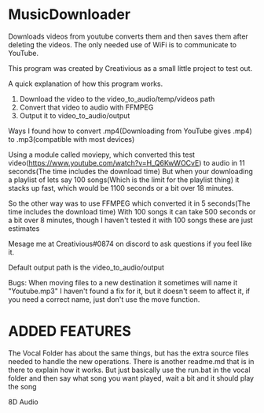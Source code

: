 # MusicDownloader
Downloads videos from youtube converts them and then saves them after deleting the videos. The only needed use of WiFi is to communicate to YouTube.

This program was created by Creativious as a small little project to test out.

A quick explanation of how this program works.

1. Download the video to the video_to_audio/temp/videos path
2. Convert that video to audio with FFMPEG
3. Output it to video_to_audio/output

Ways I found how to convert .mp4(Downloading from YouTube gives .mp4) to .mp3(compatible with most devices)

Using a module called moviepy, which converted this test video(https://www.youtube.com/watch?v=H_Q6KwWOCvE) to audio in 11 seconds(The time includes the download time)
But when your downloading a playlist of lets say 100 songs(Which is the limit for the playlist thing) it stacks up fast, which would be 1100 seconds or a bit over 18 minutes.

So the other way was to use FFMPEG which converted it in 5 seconds(The time includes the download time)
With 100 songs it can take 500 seconds or a bit over 8 minutes, though I haven't tested it with 100 songs these are just estimates

Mesage me at Creativious#0874 on discord to ask questions if you feel like it.

Default output path is the video_to_audio/output

Bugs:
When moving files to a new destination it sometimes will name it "Youtube.mp3" I haven't found a fix for it, but it doesn't seem to affect it, if you need a correct name, just don't use the move function.

# ADDED FEATURES

The Vocal Folder has about the same things, but has the extra source files needed to handle the new operations.
There is another readme.md that is in there to explain how it works.
But just basically use the run.bat in the vocal folder and then say what song you want played, wait a bit and it should play the song


8D Audio

